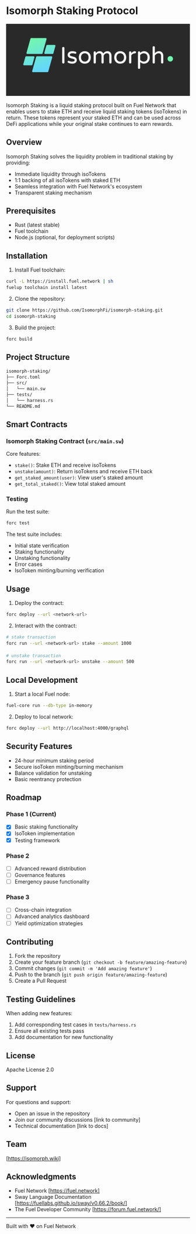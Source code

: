 # Isomorph Staking Protocol

![logo image](logo.png)

Isomorph Staking is a liquid staking protocol built on Fuel Network that enables users to stake ETH and receive liquid staking tokens (isoTokens) in return. These tokens represent your staked ETH and can be used across DeFi applications while your original stake continues to earn rewards.

## Overview

Isomorph Staking solves the liquidity problem in traditional staking by providing:
- Immediate liquidity through isoTokens
- 1:1 backing of all isoTokens with staked ETH
- Seamless integration with Fuel Network's ecosystem
- Transparent staking mechanism

## Prerequisites

- Rust (latest stable)
- Fuel toolchain
- Node.js (optional, for deployment scripts)

## Installation

1. Install Fuel toolchain:
```bash
curl -L https://install.fuel.network | sh
fuelup toolchain install latest
```

2. Clone the repository:
```bash
git clone https://github.com/IsomorphFi/isomorph-staking.git
cd isomorph-staking
```

3. Build the project:
```bash
forc build
```

## Project Structure

```
isomorph-staking/
├── Forc.toml           
├── src/
│   └── main.sw         
├── tests/
│   └── harness.rs    
└── README.md           
```

## Smart Contracts

### Isomorph Staking Contract (`src/main.sw`)

Core features:
- `stake()`: Stake ETH and receive isoTokens
- `unstake(amount)`: Return isoTokens and receive ETH back
- `get_staked_amount(user)`: View user's staked amount
- `get_total_staked()`: View total staked amount

### Testing

Run the test suite:
```bash
forc test
```

The test suite includes:
- Initial state verification
- Staking functionality
- Unstaking functionality
- Error cases
- IsoToken minting/burning verification

## Usage

1. Deploy the contract:
```bash
forc deploy --url <network-url>
```

2. Interact with the contract:
```bash
# stake transaction
forc run --url <network-url> stake --amount 1000

# unstake transaction
forc run --url <network-url> unstake --amount 500
```

## Local Development

1. Start a local Fuel node:
```bash
fuel-core run --db-type in-memory
```

2. Deploy to local network:
```bash
forc deploy --url http://localhost:4000/graphql
```

## Security Features

- 24-hour minimum staking period
- Secure isoToken minting/burning mechanism
- Balance validation for unstaking
- Basic reentrancy protection

## Roadmap

### Phase 1 (Current)
- [x] Basic staking functionality
- [x] IsoToken implementation
- [x] Testing framework

### Phase 2
- [ ] Advanced reward distribution
- [ ] Governance features
- [ ] Emergency pause functionality

### Phase 3
- [ ] Cross-chain integration
- [ ] Advanced analytics dashboard
- [ ] Yield optimization strategies

## Contributing

1. Fork the repository
2. Create your feature branch (`git checkout -b feature/amazing-feature`)
3. Commit changes (`git commit -m 'Add amazing feature'`)
4. Push to the branch (`git push origin feature/amazing-feature`)
5. Create a Pull Request

## Testing Guidelines

When adding new features:
1. Add corresponding test cases in `tests/harness.rs`
2. Ensure all existing tests pass
3. Add documentation for new functionality

## License

Apache License 2.0

## Support

For questions and support:
- Open an issue in the repository
- Join our community discussions [link to community]
- Technical documentation [link to docs]

## Team

[https://isomorph.wiki]

## Acknowledgments

- Fuel Network [https://fuel.network]
- Sway Language Documentation [https://fuellabs.github.io/sway/v0.66.2/book/]
- The Fuel Developer Community [https://forum.fuel.network/]

---

Built with ❤️ on Fuel Network
